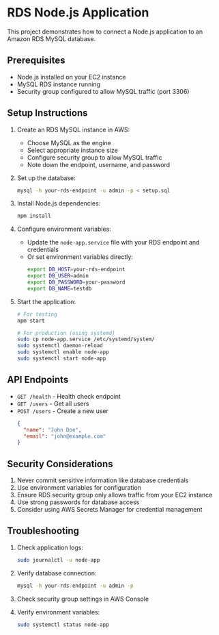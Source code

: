 # RDS Node.js Application

This project demonstrates how to connect a Node.js application to an Amazon RDS MySQL database.

## Prerequisites

- Node.js installed on your EC2 instance
- MySQL RDS instance running
- Security group configured to allow MySQL traffic (port 3306)

## Setup Instructions

1. Create an RDS MySQL instance in AWS:
   - Choose MySQL as the engine
   - Select appropriate instance size
   - Configure security group to allow MySQL traffic
   - Note down the endpoint, username, and password

2. Set up the database:
   ```bash
   mysql -h your-rds-endpoint -u admin -p < setup.sql
   ```

3. Install Node.js dependencies:
   ```bash
   npm install
   ```

4. Configure environment variables:
   - Update the `node-app.service` file with your RDS endpoint and credentials
   - Or set environment variables directly:
     ```bash
     export DB_HOST=your-rds-endpoint
     export DB_USER=admin
     export DB_PASSWORD=your-password
     export DB_NAME=testdb
     ```

5. Start the application:
   ```bash
   # For testing
   npm start

   # For production (using systemd)
   sudo cp node-app.service /etc/systemd/system/
   sudo systemctl daemon-reload
   sudo systemctl enable node-app
   sudo systemctl start node-app
   ```

## API Endpoints

- `GET /health` - Health check endpoint
- `GET /users` - Get all users
- `POST /users` - Create a new user
  ```json
  {
    "name": "John Doe",
    "email": "john@example.com"
  }
  ```

## Security Considerations

1. Never commit sensitive information like database credentials
2. Use environment variables for configuration
3. Ensure RDS security group only allows traffic from your EC2 instance
4. Use strong passwords for database access
5. Consider using AWS Secrets Manager for credential management

## Troubleshooting

1. Check application logs:
   ```bash
   sudo journalctl -u node-app
   ```

2. Verify database connection:
   ```bash
   mysql -h your-rds-endpoint -u admin -p
   ```

3. Check security group settings in AWS Console

4. Verify environment variables:
   ```bash
   sudo systemctl status node-app
   ``` 